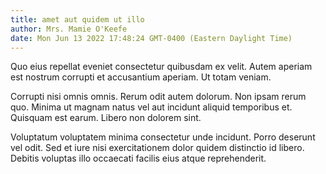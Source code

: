 ```yaml
---
title: amet aut quidem ut illo
author: Mrs. Mamie O'Keefe
date: Mon Jun 13 2022 17:48:24 GMT-0400 (Eastern Daylight Time)
---
```

Quo eius repellat eveniet consectetur quibusdam ex velit. Autem aperiam est nostrum corrupti et accusantium aperiam. Ut totam veniam.

 Corrupti nisi omnis omnis. Rerum odit autem dolorum. Non ipsam rerum quo. Minima ut magnam natus vel aut incidunt aliquid temporibus et. Quisquam est earum. Libero non dolorem sint.

 Voluptatum voluptatem minima consectetur unde incidunt. Porro deserunt vel odit. Sed et iure nisi exercitationem dolor quidem distinctio id libero. Debitis voluptas illo occaecati facilis eius atque reprehenderit.
